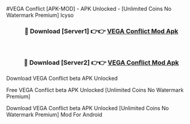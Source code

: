 #VEGA Conflict [APK-MOD] - APK Unlocked - [Unlimited Coins No Watermark Premium] lcyso



<div align="center">

<h3>🔴 Download [Server1] 👉👉 <a href="https://momento.my/?title=VEGA_Conflict">VEGA Conflict Mod Apk</a></h3><br>

<h3>🔴 Download [Server2] 👉👉 <a href="https://momento.my/?title=VEGA_Conflict">VEGA Conflict Mod Apk</a></h3>
</div>



Download VEGA Conflict beta APK Unlocked

Free VEGA Conflict beta APK Unlocked [Unlimited Coins No Watermark Premium]

Download VEGA Conflict beta APK Unlocked [Unlimited Coins No Watermark Premium] Mod For Android
